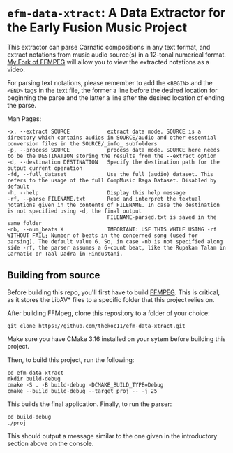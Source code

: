 # `efm-data-xtract`: A Data Extractor for the Early Fusion Music Project

This extractor can parse Carnatic compositions in any text format, and extract notations from music audio source(s) in a 12-tonal numerical format. [My Fork of FFMPEG](https://github.com/thekoc11/FFmpeg) will allow you to view the extracted notations as a video.  

For parsing text notations, please remember to add the `<BEGIN>` and the `<END>` tags in the text file, the former a line before the desired location for beginning the parse and the latter a line after the desired location of ending the parse. 

Man Pages:
```
-x, --extract SOURCE            extract data mode. SOURCE is a directory which contains audios in SOURCE/audio and other essential conversion files in the SOURCE/_info_ subfolders
-p, --process SOURCE            process data mode. SOURCE here needs to be the DESTINATION storing the results from the --extract option
-d, --destination DESTINATION   Specify the destination path for the output current operation
-fd, --full_dataset             Use the full (audio) dataset. This refers to the usage of the full CompMusic Raga Dataset. Disabled by default
-h, --help                      Display this help message
-rf, --parse FILENAME.txt       Read and interpret the textual notations given in the contents of FILENAME. In case the destination is not specified using -d, the final output 
                                FILENAME-parsed.txt is saved in the same folder
-nb, --num_beats X              IMPORTANT: USE THIS WHILE USING -rf WITHOUT FAIL; Number of beats in the concerned song (used for parsing). The default value 6. So, in case -nb is not specified along side -rf, the parser assumes a 6-count beat, like the Rupakam Talam in Carnatic or Taal Dadra in Hindustani.
```

## Building from source

Before building this repo, you'll first have to build [FFMPEG](https://github.com/thekoc11/FFmpeg). This is critical, as it stores the LibAV* files to a specific folder that this project relies on. 

After building FFMpeg, clone this repository to a folder of your choice:
```git
git clone https://github.com/thekoc11/efm-data-xtract.git 
```
Make sure you have CMake 3.16 installed on your sytem before building this project.

Then, to build this project, run the following:
```
cd efm-data-xtract
mkdir build-debug
cmake -S . -B build-debug -DCMAKE_BUILD_TYPE=Debug
cmake --build build-debug --target proj -- -j 25
```
This builds the final application. 
Finally, to run the parser:
```
cd build-debug
./proj
```
This should output a message similar to the one given in the introductory section above on the console.
